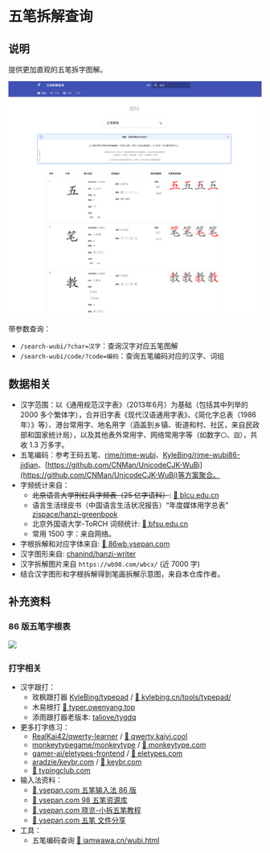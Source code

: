 # 五笔拆解查询

## 说明

提供更加直观的五笔拆字图解。

![](images/snapshot2.png)

带参数查询：

- `/search-wubi/?char=汉字`：查询汉字对应五笔图解
- `/search-wubi/code/?code=编码`：查询五笔编码对应的汉字、词组

## 数据相关

- 汉字范围：以《通用规范汉字表》（2013年6月）为基础（包括其中列举的 2000 多个繁体字），合并旧字表《现代汉语通用字表》、《简化字总表（1986 年）》等）、港台常用字、地名用字（涵盖到乡镇、街道和村、社区，来自民政部和国家统计局），以及其他表外常用字、网络常用字等（如数字`〇`、`囧`），共收 1.3 万多字。
- 五笔编码：参考王码五笔、[rime/rime-wubi](https://github.com/rime/rime-wubi)、[KyleBing/rime-wubi86-jidian](https://github.com/KyleBing/rime-wubi86-jidian)、[https://github.com/CNMan/UnicodeCJK-WuBi](https://github.com/CNMan/UnicodeCJK-WuBi)等方案聚合。
- 字频统计来自：
  - ~~北京语言大学刑红兵字频表（25 亿字语料）~~: [:link: blcu.edu.cn](https://faculty.blcu.edu.cn/xinghb/zh_CN/article/167473/content/1437.htm)
  - 语言生活绿皮书（中国语言生活状况报告）“年度媒体用字总表” [zispace/hanzi-greenbook](https://github.com/zispace/hanzi-greenbook)
  - 北京外国语大学-ToRCH 词频统计: [:link: bfsu.edu.cn](https://corpus.bfsu.edu.cn/info/1082/1782.htm )
  - 常用 1500 字：来自网络。
- 字根拆解和对应字体来自: [:link: 86wb.ysepan.com](http://86wb.ysepan.com)
- 汉字图形来自: [chanind/hanzi-writer](https://github.com/chanind/hanzi-writer)
- 汉字拆解图片来自 `https://wb98.com/wbcx/` (近 7000 字)
- 结合汉字图形和字根拆解得到笔画拆解示意图，来自本仓库作者。

## 补充资料

### 86 版五笔字根表

![](./images/wubi86.png)

### 打字相关

- 汉字跟打：
  - 玫枫跟打器 [KyleBing/typepad](https://github.com/KyleBing/typepad) / [:link: kylebing.cn/tools/typepad/](http://kylebing.cn/tools/typepad/)
  - 木易根打 [:link: typer.owenyang.top](https://typer.owenyang.top)
  - 添雨跟打器老版本: [taliove/tygdq](https://github.com/taliove/tygdq)
- 更多打字练习：
  - [RealKai42/qwerty-learner](https://github.com/RealKai42/qwerty-learner) / [:link: qwerty.kaiyi.cool](https://qwerty.kaiyi.cool)
  - [monkeytypegame/monkeytype](https://github.com/monkeytypegame/monkeytype) / [:link: monkeytype.com](https://monkeytype.com)
  - [gamer-ai/eletypes-frontend](https://github.com/gamer-ai/eletypes-frontend) / [:link: eletypes.com](https://www.eletypes.com)
  - [aradzie/keybr.com](https://github.com/aradzie/keybr.com) / [:link: keybr.com](https://www.keybr.com/)
  - [:link: typingclub.com](https://www.typingclub.com)
- 输入法资料：
  - [:link: ysepan.com 五笔输入法 86 版](http://86wb.ysepan.com)
  - [:link: ysepan.com 98 五笔资源库](http://98wb.ysepan.com)
  - [:link: ysepan.com 晓览-小拆五笔教程](http://gaokuan.ysepan.com)
  - [:link: ysepan.com 五笔 文件分享](http://wubi.ysepan.com)
- 工具：
  - 五笔编码查询 [:link: iamwawa.cn/wubi.html](https://www.iamwawa.cn/wubi.html)
